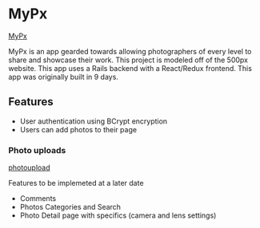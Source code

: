 # MyPx
[MyPx](https://mypx123.herokuapp.com/)

MyPx is an app gearded towards allowing photographers of every level to share and showcase their work.  This project is modeled off of the 500px website.  This app uses a Rails backend with a React/Redux frontend.  This app was originally built in 9 days.  

## Features


* User authentication using BCrypt encryption
* Users can add photos to their page


### Photo uploads
[photoupload](https://github.com/Msheezi/fullstack/blob/master/Image%207-12-19%20at%2011.23%20AM.jpg)







Features to be implemeted at a later date
* Comments
* Photos Categories and Search
* Photo Detail page with specifics (camera and lens settings)
